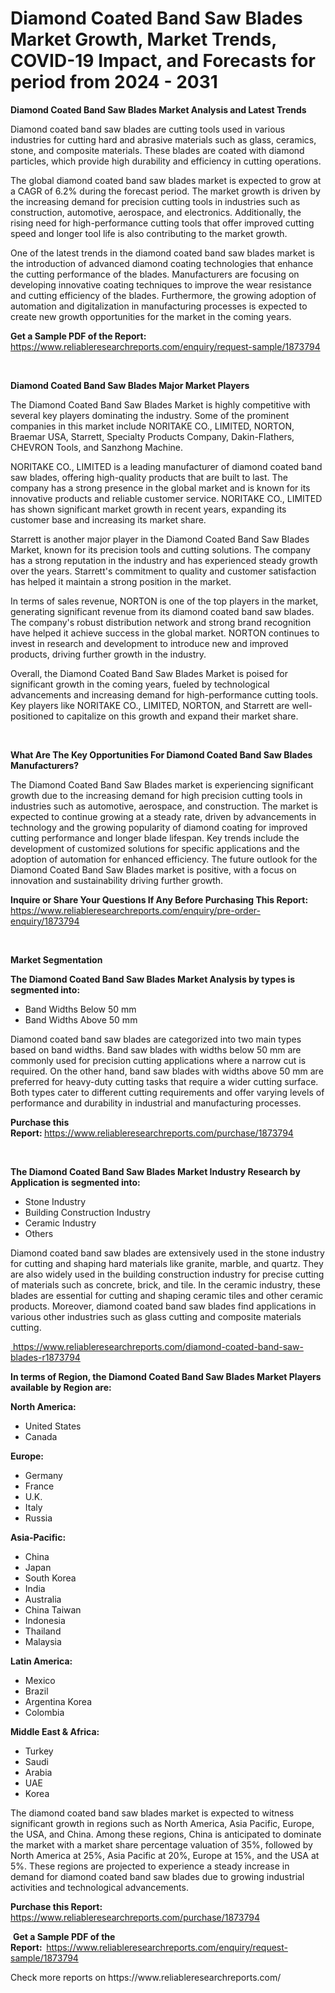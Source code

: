 <p><h1>Diamond Coated Band Saw Blades Market Growth, Market Trends, COVID-19 Impact, and Forecasts for period from 2024 - 2031</h1></p><p><strong>Diamond Coated Band Saw Blades Market Analysis and Latest Trends</strong></p>
<p><p>Diamond coated band saw blades are cutting tools used in various industries for cutting hard and abrasive materials such as glass, ceramics, stone, and composite materials. These blades are coated with diamond particles, which provide high durability and efficiency in cutting operations.</p><p>The global diamond coated band saw blades market is expected to grow at a CAGR of 6.2% during the forecast period. The market growth is driven by the increasing demand for precision cutting tools in industries such as construction, automotive, aerospace, and electronics. Additionally, the rising need for high-performance cutting tools that offer improved cutting speed and longer tool life is also contributing to the market growth.</p><p>One of the latest trends in the diamond coated band saw blades market is the introduction of advanced diamond coating technologies that enhance the cutting performance of the blades. Manufacturers are focusing on developing innovative coating techniques to improve the wear resistance and cutting efficiency of the blades. Furthermore, the growing adoption of automation and digitalization in manufacturing processes is expected to create new growth opportunities for the market in the coming years.</p></p>
<p><strong>Get a Sample PDF of the Report:&nbsp;</strong> <a href="https://www.reliableresearchreports.com/enquiry/request-sample/1873794">https://www.reliableresearchreports.com/enquiry/request-sample/1873794</a></p>
<p>&nbsp;</p>
<p><strong>Diamond Coated Band Saw Blades Major Market Players</strong></p>
<p><p>The Diamond Coated Band Saw Blades Market is highly competitive with several key players dominating the industry. Some of the prominent companies in this market include NORITAKE CO., LIMITED, NORTON, Braemar USA, Starrett, Specialty Products Company, Dakin-Flathers, CHEVRON Tools, and Sanzhong Machine.</p><p>NORITAKE CO., LIMITED is a leading manufacturer of diamond coated band saw blades, offering high-quality products that are built to last. The company has a strong presence in the global market and is known for its innovative products and reliable customer service. NORITAKE CO., LIMITED has shown significant market growth in recent years, expanding its customer base and increasing its market share.</p><p>Starrett is another major player in the Diamond Coated Band Saw Blades Market, known for its precision tools and cutting solutions. The company has a strong reputation in the industry and has experienced steady growth over the years. Starrett's commitment to quality and customer satisfaction has helped it maintain a strong position in the market.</p><p>In terms of sales revenue, NORTON is one of the top players in the market, generating significant revenue from its diamond coated band saw blades. The company's robust distribution network and strong brand recognition have helped it achieve success in the global market. NORTON continues to invest in research and development to introduce new and improved products, driving further growth in the industry.</p><p>Overall, the Diamond Coated Band Saw Blades Market is poised for significant growth in the coming years, fueled by technological advancements and increasing demand for high-performance cutting tools. Key players like NORITAKE CO., LIMITED, NORTON, and Starrett are well-positioned to capitalize on this growth and expand their market share.</p></p>
<p>&nbsp;</p>
<p><strong>What Are The Key Opportunities For Diamond Coated Band Saw Blades Manufacturers?</strong></p>
<p><p>The Diamond Coated Band Saw Blades market is experiencing significant growth due to the increasing demand for high precision cutting tools in industries such as automotive, aerospace, and construction. The market is expected to continue growing at a steady rate, driven by advancements in technology and the growing popularity of diamond coating for improved cutting performance and longer blade lifespan. Key trends include the development of customized solutions for specific applications and the adoption of automation for enhanced efficiency. The future outlook for the Diamond Coated Band Saw Blades market is positive, with a focus on innovation and sustainability driving further growth.</p></p>
<p><strong>Inquire or Share Your Questions If Any Before Purchasing This Report:</strong> <a href="https://www.reliableresearchreports.com/enquiry/pre-order-enquiry/1873794">https://www.reliableresearchreports.com/enquiry/pre-order-enquiry/1873794</a></p>
<p>&nbsp;</p>
<p><strong>Market Segmentation</strong></p>
<p><strong>The Diamond Coated Band Saw Blades Market Analysis by types is segmented into:</strong></p>
<p><ul><li>Band Widths Below 50 mm</li><li>Band Widths Above 50 mm</li></ul></p>
<p><p>Diamond coated band saw blades are categorized into two main types based on band widths. Band saw blades with widths below 50 mm are commonly used for precision cutting applications where a narrow cut is required. On the other hand, band saw blades with widths above 50 mm are preferred for heavy-duty cutting tasks that require a wider cutting surface. Both types cater to different cutting requirements and offer varying levels of performance and durability in industrial and manufacturing processes.</p></p>
<p><strong>Purchase this Report:&nbsp;</strong><a href="https://www.reliableresearchreports.com/purchase/1873794">https://www.reliableresearchreports.com/purchase/1873794</a></p>
<p>&nbsp;</p>
<p><strong>The Diamond Coated Band Saw Blades Market Industry Research by Application is segmented into:</strong></p>
<p><ul><li>Stone Industry</li><li>Building Construction Industry</li><li>Ceramic Industry</li><li>Others</li></ul></p>
<p><p>Diamond coated band saw blades are extensively used in the stone industry for cutting and shaping hard materials like granite, marble, and quartz. They are also widely used in the building construction industry for precise cutting of materials such as concrete, brick, and tile. In the ceramic industry, these blades are essential for cutting and shaping ceramic tiles and other ceramic products. Moreover, diamond coated band saw blades find applications in various other industries such as glass cutting and composite materials cutting.</p></p>
<p><a href="https://www.reliableresearchreports.com/diamond-coated-band-saw-blades-r1873794">&nbsp;https://www.reliableresearchreports.com/diamond-coated-band-saw-blades-r1873794</a></p>
<p><strong>In terms of Region, the Diamond Coated Band Saw Blades Market Players available by Region are:</strong></p>
<p>
    <p> <strong> North America: </strong>
        <ul>
            <li>United States</li>
            <li>Canada</li>
        </ul>
        </p> 
    <p> <strong> Europe: </strong>
        <ul>
            <li>Germany</li>
            <li>France</li>
            <li>U.K.</li>
            <li>Italy</li>
            <li>Russia</li>
        </ul>
        </p> 
    <p> <strong> Asia-Pacific: </strong>
        <ul>
            <li>China</li>
            <li>Japan</li>
            <li>South Korea</li>
            <li>India</li>
            <li>Australia</li>
            <li>China Taiwan</li>
            <li>Indonesia</li>
            <li>Thailand</li>
            <li>Malaysia</li>
        </ul>
        </p> 
    <p> <strong> Latin America: </strong>
        <ul>
            <li>Mexico</li>
            <li>Brazil</li>
            <li>Argentina Korea</li>
            <li>Colombia</li>
        </ul>
        </p> 
    <p> <strong> Middle East & Africa: </strong>
        <ul>
            <li>Turkey</li>
            <li>Saudi</li>
            <li>Arabia</li>
            <li>UAE</li>
            <li>Korea</li>
        </ul>
    </p>
    </p>
<p><p>The diamond coated band saw blades market is expected to witness significant growth in regions such as North America, Asia Pacific, Europe, the USA, and China. Among these regions, China is anticipated to dominate the market with a market share percentage valuation of 35%, followed by North America at 25%, Asia Pacific at 20%, Europe at 15%, and the USA at 5%. These regions are projected to experience a steady increase in demand for diamond coated band saw blades due to growing industrial activities and technological advancements.</p></p>
<p><strong>Purchase this Report: </strong><a href="https://www.reliableresearchreports.com/purchase/1873794">https://www.reliableresearchreports.com/purchase/1873794</a></p>
<p>&nbsp;<strong>Get a Sample PDF of the Report:&nbsp;&nbsp;</strong><a href="https://www.reliableresearchreports.com/enquiry/request-sample/1873794">https://www.reliableresearchreports.com/enquiry/request-sample/1873794</a></p>
<p><strong></strong></p>
<p>Check more reports on https://www.reliableresearchreports.com/</p>